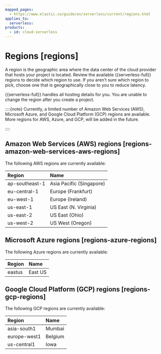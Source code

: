 ```yaml
---
mapped_pages:
  - https://www.elastic.co/guide/en/serverless/current/regions.html
applies_to:
  serverless:
products:
  - id: cloud-serverless
---
```


# Regions [regions]

A region is the geographic area where the data center of the cloud provider that hosts your project is located. Review the available {{serverless-full}} regions to decide which region to use. If you aren’t sure which region to pick, choose one that is geographically close to you to reduce latency.

{{serverless-full}} handles all hosting details for you. You are unable to change the region after you create a project.

::::{note} 
Currently, a limited number of Amazon Web Services (AWS), Microsoft Azure, and Google Cloud Platform (GCP) regions are available. More regions for AWS, Azure, and GCP, will be added in the future.

::::



## Amazon Web Services (AWS) regions [regions-amazon-web-services-aws-regions]

The following AWS regions are currently available:

| Region | Name |
| :--- | :--- |
| ap-southeast-1 | Asia Pacific (Singapore) |
| eu-central-1 | Europe (Frankfurt) |
| eu-west-1 | Europe (Ireland) |
| us-east-1 | US East (N. Virginia) |
| us-east-2 | US East (Ohio) |
| us-west-2 | US West (Oregon) |


## Microsoft Azure regions [regions-azure-regions]

The following Azure regions are currently available:

| Region | Name |
| :--- | :--- |
| eastus | East US |

## Google Cloud Platform (GCP) regions [regions-gcp-regions]

The following GCP regions are currently available:

| Region | Name |
| :--- | :--- |
| asia-south1 | Mumbai |
| europe-west1 | Belgium |
| us-central1 | Iowa |